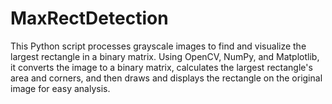 # MaxRectDetection
This Python script processes grayscale images to find and visualize the largest rectangle in a binary matrix. Using OpenCV, NumPy, and Matplotlib, it converts the image to a binary matrix, calculates the largest rectangle's area and corners, and then draws and displays the rectangle on the original image for easy analysis.
